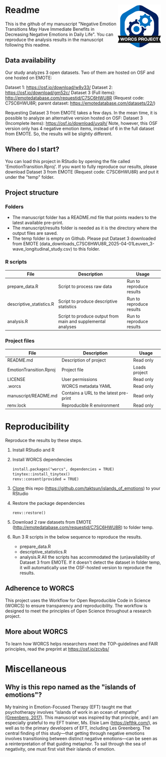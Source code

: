 
# Readme <a href='https://osf.io/zcvbs/'><img src='worcs_icon.png' align="right" height="139" /></a>

This is the github of my manuscript "Negative Emotion Transitions May Have Immediate Benefits in Decreasing Negative Emotions in Daily Life". You can reproduce the analysis results in the manuscript following this readme.

## Data availability

Our study analyzes 3 open datasets. Two of them are hosted on OSF and one hosted on EMOTE:

Dataset 1: https://osf.io/download/w8y33/
Dataset 2: https://osf.io/download/gm52c/
Dataset 3 (Full items): http://emotedatabase.com/requestid/C7SC6HWU8R (Request code: C7SC6HWU8R; parent dataset: https://emotedatabase.com/datasets/22/)

Requesting Dataset 3 from EMOTE takes a few days. In the mean time, it is possible to analyze an alternative version hosted on OSF:
Dataset 3 (Incomplete items): https://osf.io/download/uvqjh/
Note, however, this OSF version only has 4 negative emotion items, instead of 6 in the full dataset from EMOTE. So, the results will be slightly different.

## Where do I start?

You can load this project in RStudio by opening the file called 'EmotionTransition.Rproj'.
If you want to fully reproduce our results, please download Dataset 3 from EMOTE (Request code: C7SC6HWU8R)
and put it under the "temp" folder.

## Project structure

### Folders

 - The manuscript folder has a README.md file that points readers to the latest available pre-print.  
 - The manuscript/results folder is needed as it is the directory where the output files are saved. 
 - The temp folder is empty on Github. Please put Dataset 3 downloaded from EMOTE (data_downloads_C7SC6HWU8R_2025-04-01Leuven_3-wave_longitudinal_study.csv) to this folder.

### R scripts
File                      | Description                      | Usage         
------------------------- | -------------------------------- | --------------
prepare_data.R            | Script to process raw data       | Run to reproduce results
descriptive_statistics.R            | Script to produce descriptive statistics       | Run to reproduce results
analysis.R            | Script to produce output from main and supplemental analyses       | Run to reproduce results

### Project files
File                      | Description                      | Usage         
------------------------- | -------------------------------- | --------------
README.md                 | Description of project           | Read only
EmotionTransition.Rproj   | Project file                     | Loads project 
LICENSE                   | User permissions                 | Read only     
.worcs                    | WORCS metadata YAML              | Read only     
manuscript/README.md | Contains a URL to the latest pre-print            | Read only
renv.lock                 | Reproducible R environment       | Read only     


# Reproducibility

Reproduce the results by these steps.

 1. Install RStudio and R
 2. Install WORCS dependencies
		
		install.packages("worcs", dependencies = TRUE)
		tinytex::install_tinytex()
		renv::consent(provided = TRUE)
		
 3. [Clone](https://resources.github.com/github-and-rstudio/#:~:text=Clone%20the%20repository%20with%20RStudio&text=On%20GitHub%2C%20navigate%20to%20the,RStudio%20on%20your%20local%20environment.) this repo (https://github.com/taktsun/islands_of_emotions) to your RStudio
 4. Restore the package dependencies
	

	    renv::restore()
	    
	    
 5. Download 2 raw datasets from EMOTE (http://emotedatabase.com/requestid/C7SC6HWU8R) to folder temp.  
 6. Run 3 R scripts in the below sequence to reproduce the results.
 
	- prepare_data.R 
	- descriptive_statistics.R 
	- analysis.R 
All the scripts has accommodated the (un)availability of Dataset 3 from EMOTE. If it doesn't detect the dataset in folder temp, it will automatically use the OSF-hosted version to reproduce the results.

## Adherence to WORCS

This project uses the Workflow for Open Reproducible Code in Science (WORCS) to
ensure transparency and reproducibility. The workflow is designed to meet the
principles of Open Science throughout a research project. 

## More about WORCS

To learn how WORCS helps researchers meet the TOP-guidelines and FAIR principles,
read the preprint at https://osf.io/zcvbs/

# Miscellaneous

## Why is this repo named as the "islands of emotions"?

My training in Emotion-Focused Therapy (EFT) taught me that psychotherapy involves “islands of work in an ocean of empathy” [(Greenberg, 2017)](https://doi.org/10.1080/14779757.2017.1330702). This manuscript was inspired by that principle, and I am especially grateful to my EFT trainer, Ms. Elsie Lam (https://efthk.com/), as well as to the primary developers of EFT, including Les Greenberg. The central finding of this study—that getting through negative emotions involves transitioning between distinct negative emotions—can be seen as a reinterpretation of that guiding metaphor. To sail through the sea of negativity, one must first visit their islands of emotion.